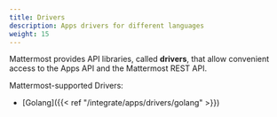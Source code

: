 ```yaml
---
title: Drivers
description: Apps drivers for different languages
weight: 15
---
```


Mattermost provides API libraries, called **drivers**, that allow convenient access to the Apps API and the Mattermost REST API.

Mattermost-supported Drivers:
- [Golang]({{< ref "/integrate/apps/drivers/golang" >}})
